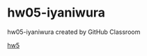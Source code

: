 # hw05-iyaniwura
hw05-iyaniwura created by GitHub Classroom

[hw5](https://github.com/iyaniwura/hw5/cm013-exercise.html)
